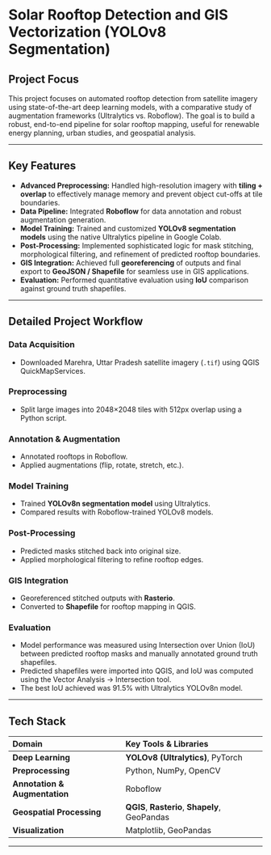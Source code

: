 # Solar Rooftop Detection and GIS Vectorization (YOLOv8 Segmentation)

## Project Focus

This project focuses on automated rooftop detection from satellite imagery using state-of-the-art deep learning models, with a comparative study of augmentation frameworks (Ultralytics vs. Roboflow). The goal is to build a robust, end-to-end pipeline for solar rooftop mapping, useful for renewable energy planning, urban studies, and geospatial analysis.

***

## Key Features

- **Advanced Preprocessing:** Handled high-resolution imagery with **tiling + overlap** to effectively manage memory and prevent object cut-offs at tile boundaries.
- **Data Pipeline:** Integrated **Roboflow** for data annotation and robust augmentation generation.
- **Model Training:** Trained and customized **YOLOv8 segmentation models** using the native Ultralytics pipeline in Google Colab.
- **Post-Processing:** Implemented sophisticated logic for mask stitching, morphological filtering, and refinement of predicted rooftop boundaries.
- **GIS Integration:** Achieved full **georeferencing** of outputs and final export to **GeoJSON / Shapefile** for seamless use in GIS applications.
- **Evaluation:** Performed quantitative evaluation using **IoU** comparison against ground truth shapefiles.

***

## Detailed Project Workflow

### Data Acquisition
- Downloaded Marehra, Uttar Pradesh satellite imagery (`.tif`) using QGIS QuickMapServices.

### Preprocessing
- Split large images into 2048×2048 tiles with 512px overlap using a Python script.

### Annotation & Augmentation
- Annotated rooftops in Roboflow.
- Applied augmentations (flip, rotate, stretch, etc.).

### Model Training
- Trained **YOLOv8n segmentation model** using Ultralytics.
- Compared results with Roboflow-trained YOLOv8 models.

### Post-Processing
- Predicted masks stitched back into original size.
- Applied morphological filtering to refine rooftop edges.

### GIS Integration
- Georeferenced stitched outputs with **Rasterio**.
- Converted to **Shapefile** for rooftop mapping in QGIS.

### Evaluation
- Model performance was measured using Intersection over Union (IoU) between predicted rooftop masks and manually annotated ground truth shapefiles.
- Predicted shapefiles were imported into QGIS, and IoU was computed using the Vector Analysis → Intersection tool.
- The best IoU achieved was 91.5% with Ultralytics YOLOv8n model.

***

## Tech Stack

| Domain | Key Tools & Libraries |
| :--- | :--- |
| **Deep Learning** | **YOLOv8 (Ultralytics)**, PyTorch |
| **Preprocessing** | Python, NumPy, OpenCV |
| **Annotation & Augmentation** | Roboflow |
| **Geospatial Processing** | **QGIS**, **Rasterio**, **Shapely**, GeoPandas |
| **Visualization** | Matplotlib, GeoPandas |

***

